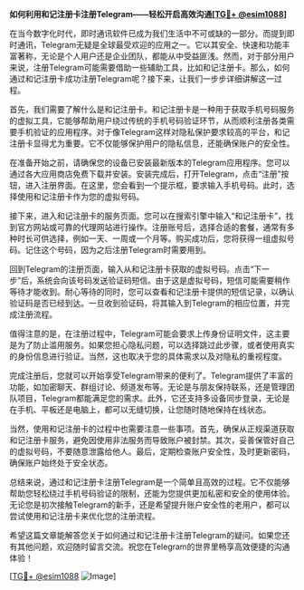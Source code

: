 **如何利用和记注册卡注册Telegram——轻松开启高效沟通[[TG💪+ @esim1088](https://t.me/s/esim1088)]**

在当今数字化时代，即时通讯软件已成为我们生活中不可或缺的一部分。而提到即时通讯，Telegram无疑是全球最受欢迎的应用之一。它以其安全、快速和功能丰富著称，无论是个人用户还是企业团队，都能从中受益匪浅。然而，对于部分用户来说，注册Telegram可能需要借助一些辅助工具，比如和记注册卡。那么，如何通过和记注册卡成功注册Telegram呢？接下来，让我们一步步详细讲解这一过程。

首先，我们需要了解什么是和记注册卡。和记注册卡是一种用于获取手机号码服务的虚拟工具，它能够帮助用户绕过传统的手机号码验证环节，从而顺利注册各类需要手机验证的应用程序。对于像Telegram这样对隐私保护要求较高的平台，和记注册卡显得尤为重要。它不仅能够保护用户的隐私信息，还能确保账户的安全性。

在准备开始之前，请确保您的设备已安装最新版本的Telegram应用程序。您可以通过各大应用商店免费下载并安装。安装完成后，打开Telegram，点击“注册”按钮，进入注册界面。在这里，您会看到一个提示框，要求输入手机号码。此时，选择使用和记注册卡作为您的虚拟号码。

接下来，进入和记注册卡的服务页面。您可以在搜索引擎中输入“和记注册卡”，找到官方网站或可靠的代理网站进行操作。注册账号后，选择合适的套餐，通常有多种时长可供选择，例如一天、一周或一个月等。购买成功后，您将获得一组虚拟号码。记住这个号码，因为之后注册Telegram时需要用到。

回到Telegram的注册页面，输入从和记注册卡获取的虚拟号码。点击“下一步”后，系统会向该号码发送验证码短信。由于这是虚拟号码，短信可能需要稍作等待才能收到。耐心等待的同时，您可以查看和记注册卡提供的短信记录，以确认验证码是否已经到达。一旦收到验证码，将其输入到Telegram的相应位置，并完成注册流程。

值得注意的是，在注册过程中，Telegram可能会要求上传身份证明文件，这主要是为了防止滥用服务。如果您担心隐私问题，可以选择跳过此步骤，或者使用真实的身份信息进行验证。当然，这也取决于您的具体需求以及对隐私的重视程度。

完成注册后，您就可以开始享受Telegram带来的便利了。Telegram提供了丰富的功能，如加密聊天、群组讨论、频道发布等。无论是与朋友保持联系，还是管理团队项目，Telegram都能满足您的需求。此外，它还支持多设备同步登录，无论是在手机、平板还是电脑上，都可以无缝切换，让您随时随地保持在线状态。

当然，使用和记注册卡的过程中也需要注意一些事项。首先，确保从正规渠道获取和记注册卡服务，避免因使用非法服务而导致账户被封禁。其次，妥善保管好自己的虚拟号码，不要随意泄露给他人。最后，定期检查账户安全性，及时更新密码，确保账户始终处于安全状态。

总结来说，通过和记注册卡注册Telegram是一个简单且高效的过程。它不仅能够帮助您轻松绕过手机号码验证的限制，还能为您提供更加私密和安全的使用体验。无论您是初次接触Telegram的新手，还是希望提升账户安全性的老用户，都可以尝试使用和记注册卡来优化您的注册流程。

希望这篇文章能解答您关于如何通过和记注册卡注册Telegram的疑问。如果您还有其他问题，欢迎随时留言交流。祝您在Telegram的世界里畅享高效便捷的沟通体验！

[[TG💪+ @esim1088](https://t.me/s/esim1088) ![Image](https://i.postimg.cc/4NQfJmqS/Snipaste-2025-05-13-00-14-12.png)]